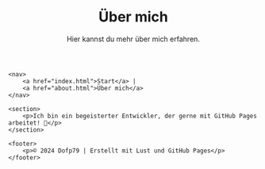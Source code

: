 <!DOCTYPE html>
<html lang="de">
<head>
    <meta charset="UTF-8">
    <meta name="viewport" content="width=device-width, initial-scale=1.0">
    <title>Über mich</title>
    <link rel="stylesheet" href="style.css">
</head>
<body>
    <header>
        <h1>Über mich</h1>
        <p>Hier kannst du mehr über mich erfahren.</p>
    </header>

    <nav>
        <a href="index.html">Start</a> |
        <a href="about.html">Über mich</a>
    </nav>

    <section>
        <p>Ich bin ein begeisterter Entwickler, der gerne mit GitHub Pages arbeitet! 🚀</p>
    </section>

    <footer>
        <p>© 2024 Dofp79 | Erstellt mit Lust und GitHub Pages</p>
    </footer>
</body>
</html>
